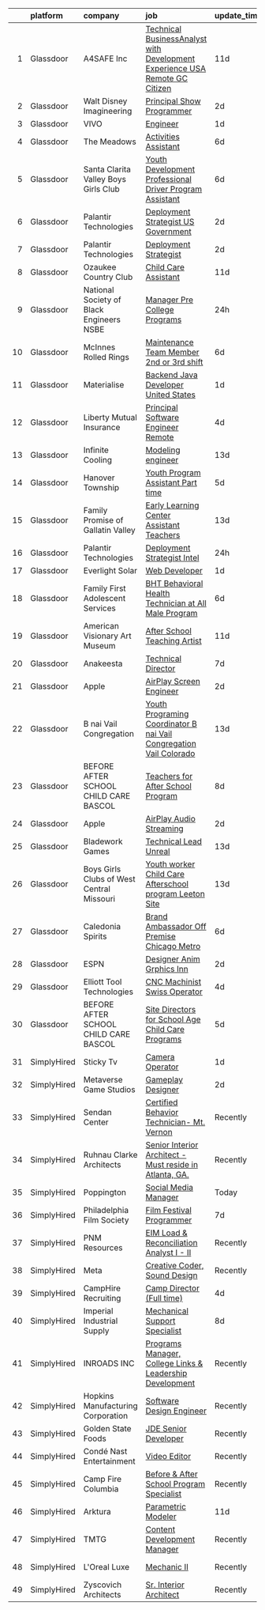 

|    | platform    | company                                     | job                                                                                                                                                                                                                                                                                                                                                                                                                                                                                                                                                                                                                                                                                                                                                                                                                                                                                                                                                                                                                                                                                                                                                                                                                                                                                                                                         | update_time   | location               |
|---:|:------------|:--------------------------------------------|:--------------------------------------------------------------------------------------------------------------------------------------------------------------------------------------------------------------------------------------------------------------------------------------------------------------------------------------------------------------------------------------------------------------------------------------------------------------------------------------------------------------------------------------------------------------------------------------------------------------------------------------------------------------------------------------------------------------------------------------------------------------------------------------------------------------------------------------------------------------------------------------------------------------------------------------------------------------------------------------------------------------------------------------------------------------------------------------------------------------------------------------------------------------------------------------------------------------------------------------------------------------------------------------------------------------------------------------------|:--------------|:-----------------------|
|  1 | Glassdoor   | A4SAFE  Inc                                 | [Technical BusinessAnalyst with Development Experience USA Remote GC Citizen](https://www.glassdoor.com/partner/jobListing.htm?pos=104&ao=1110586&s=58&guid=00000182cea86990836950e754d49d9e&src=GD_JOB_AD&t=SR&vt=w&ea=1&cs=1_6f72c96f&cb=1661324520288&jobListingId=1008068574056&cpc=3C4EEAA328E8B31B&jrtk=3-0-1gb7agqdlh7gu801-1gb7agqeagagk800-89f07b9c5615b559--6NYlbfkN0Bzkuy17zoNwKMVjyusHhR7JNYo3SmelKzW8jp1Pa4Tk4WW547EexT8KCJbSv4Mthr40tnlciIOFRj3WnCJDMelxvGVjVYfTqcUHJY3IBu00D70biicCqZ3Ktq_Bb2g1kNeta-ZNYBGh8PFlpS697iW-Al6J39GgwP82gqq2nzFogfkhtGZFhn7ys2-cp6o6GRHj3Gm_zbaPzat2wpLr2p5ySaYQyJfWQ_xisIlVofQWEk0lzO6HywszvpNGrXfgJldeHYlA8O_G1xjCmB7304Marhvq2gDj7lO82VxCZ2WeibCLXh-4ipjFWyQsxp4wy8fcy74Q49aZTgugYOurycNrlsbDXg-elQ1ymnGsS8krEGe8BJuiMjZIh_qPY7mZAVDvUP6_ZQX6ZzLzR8wWP8yzGZ_eZgkHOR8YPpqoLGSULm6h9WYgtrlFKVFRGsj4j2VjiQ44YqlDFkj5ZgO-jeDxPdr2jxv0CgzuqHMb1IMLOTWa-waldYnBsTCNhI1YSEXFe8VrtxZz4VoHvmSiDZazsTaS_qsBaKS2FkQQMa6Ic8kYmxC7wS-rWA6_cMZnQ6YypN58bn5bg%3D%3D)                                                                                                                                                                                                                                                                                                                                          | 11d           | Remote                 |
|  2 | Glassdoor   | Walt Disney Imagineering                    | [Principal Show Programmer](https://www.glassdoor.com/partner/jobListing.htm?pos=121&ao=1110586&s=58&guid=00000182cea86990836950e754d49d9e&src=GD_JOB_AD&t=SR&vt=w&cs=1_f06ea423&cb=1661324520290&jobListingId=1008084142372&cpc=AA718BBA0476CE1A&jrtk=3-0-1gb7agqdlh7gu801-1gb7agqeagagk800-52db51edfbfded02--6NYlbfkN0DAFTyt7pbDCC2JPO79CSdi1dIb81yjczP5qsKcZIxgiRd1qisRd4re16D_VG3-wzVABIXKM6IuxNpYFtdTuATy_zmTNIEf6CW9q227LSgEoJmhIkfssQB-WgPC2svrQGY6_EH6TJgzDIO1bEkVFpu48v1DRMkwV_-08G_kwd8yRyK-AUVlWyloEQAaE9TlWzyqC_9JlIWJL5GqJQrXX8CQhTjmImA8ats3M10QboiX0WZdkBI3OMuMh5ikrXgd-ERxktmyOp_9SPXIg-eUgNNxhihilIlgQMG_ddHsjuB5n6ZyR5IATVDVsp4qeU6eIRiPTGcPRhCps2DK0Vas-qQOqh5UnaXlgENFIl8WTXxRTkttp4MfipakrNcCR1HTAzDS3vecevep52WBUZKc8eRAJLVTtKkWgSC15xbk2cSkJDq-8N8W-zJB1ZM-1KrzKWg%3D)                                                                                                                                                                                                                                                                                                                                                                                                                                                                                                                                               | 2d            | Glendale, CA           |
|  3 | Glassdoor   | VIVO                                        | [Engineer](https://www.glassdoor.com/partner/jobListing.htm?pos=101&ao=1110586&s=58&guid=00000182cea86990836950e754d49d9e&src=GD_JOB_AD&t=SR&vt=w&ea=1&cs=1_c14789e5&cb=1661324520288&jobListingId=1008085911618&cpc=5AAB93DDA8EE062C&jrtk=3-0-1gb7agqdlh7gu801-1gb7agqeagagk800-c7215dc16cfc33e5--6NYlbfkN0AiZWmRzilFqfRcYw3xyS8GBX2FwNtIPeoIpj26BiedIJqXcI7CdyKFu_aW3hzxuzH8plzAzh3JSt0gIgh8zXT9ugxcx0vm90ELTspjkdJTRPJzMWlNt38iPs7M7u6RfBvK2qFSMCJ7GCHwTvKDaD4fMOcFjWN8pJYVKnGNWc3iH3rsxaJ9py6l7vwUUaqvjkh7W0SBDtzmIbGO0F63ByY55GuXs5vDYuNnBbKaK7PBWK-cIM3BJIAMNlRWCHACanpFXoriJWo-HjntyBQxKnIhgmxF1OBJo-c-e_Wrt1GWT_29kE-1B2L1VW2B_itYejf74h6enSJDkqWTnStqaQRi1ajQZoRtuXBUtbCwts_qzPWcE4HU0Eeyk4ILgt93yVDsx_tpsMWgNtZ65vVhjslGnh_etOW_Lz8DPHksyhqv9x_raEQTYTwQWAgAMABsOrhGfTyxctjJofqB8LgxpunRFxxiO4eUh9_HGXeUGJvBa1DyYXrfQ4znuBquhiru4gaIY62WuMa6Yb5d8hz0-gyO)                                                                                                                                                                                                                                                                                                                                                                                                                                                                         | 1d            | Goodfield, IL          |
|  4 | Glassdoor   | The Meadows                                 | [Activities Assistant](https://www.glassdoor.com/partner/jobListing.htm?pos=127&ao=1110586&s=58&guid=00000182cea86990836950e754d49d9e&src=GD_JOB_AD&t=SR&vt=w&ea=1&cs=1_44172158&cb=1661324520291&jobListingId=1008076541751&cpc=B27F49C9D64D6F84&jrtk=3-0-1gb7agqdlh7gu801-1gb7agqeagagk800-107159a4f0f2a178--6NYlbfkN0BZ-Ce-9hhs0nxyvUlM71s6J8Czc6iS5v44VnBlVAbB8wMd5vvLMObXX7rh3wKIniUBwGIsCS6eBtrQlUsagNhqDbGbQ_yZPCuTqOzM8HGkCueeu3qUVAUWdXyHci-bHdvToQ8M9iQe50hIh_pk6Bsvc3PDEUBzO5fcjvxTMgmwrMra93m2U4y40BQuo_uZcJQDJbANpwMBWUJVUFThWX5cqGC97_KQPMS8kADDm1vr72mo128xL-riQ2OWHuCBTfOBEqw3034oNa3-6fOxEsrUNWYMXwPJL2psv8s0zGsS5XlrJD_gXrWcHnhKTxZDZnTnzHC5EysvF486SS7t5JJQ7PS2ZoLAm4Qg5dkid2HCkSwdpfocxES3mWnUOWRIa52rEp024tV-p2bKHC40eLy0a60657WMcBDxsd-1wi_2RDnLB2D2SK4CnE8F7OMhjc0UFQWFYXgebRexjFtSsy-zPZSGPo-bX6aW8QlwF9Dn7OLI0Y-z1n3xWmPfnhS7JvlDVT1eBqtWmQ%3D%3D)                                                                                                                                                                                                                                                                                                                                                                                                                                                                 | 6d            | Nashville, TN          |
|  5 | Glassdoor   | Santa Clarita Valley Boys   Girls Club      | [Youth Development Professional  Driver Program Assistant](https://www.glassdoor.com/partner/jobListing.htm?pos=118&ao=1110586&s=58&guid=00000182cea86990836950e754d49d9e&src=GD_JOB_AD&t=SR&vt=w&ea=1&cs=1_1b6764ce&cb=1661324520290&jobListingId=1008076509375&cpc=01C0F35AFA5AA31B&jrtk=3-0-1gb7agqdlh7gu801-1gb7agqeagagk800-9a024ebbca4ed429--6NYlbfkN0DmikCTbiTut2ZCT1ad2BdULQQestQv4dIniS9NGFbnhvCJ8v0jSOENHtW7i-sECKHiFkgQLh1u5ip-5ZHzgOI-vuYlIVBFZ6PM0d3Zzg3TE6wpsEmaNZCORWVdVSxB_15dT-sPBjZzYzJh5kE4eq-HXinLMep01-SzARwr-OdXQw9JUjzrneBdCWjq_pXqJKpQy0I1-1VkqcQdc2luPc16uwNotfhKCUjbAeHHu8gwg7HeixmqAPsypWerns0Fr0lbAZpCoWUf2t0ydj0l13SlShgBpEcPkx1MYbd-64pFfM2FryXMGp7DhGOputKWtvf1zsVMt9CeKgQCHxsiIiuUVC4KaLYpOSM6vHCGh4znYxiy1COZ99Ve0hW_ioE7J-Y2RhibiA3wkQU2CmYfjjv4ONrzvKhHWDXl5F818oZpLzoTW6CXlsivyGTlyzYMgXp9NUdptG4EoNfJoVtMZ5KOtG68SqAPnkAzrdrwKiJBLKgzTZbIVVYrVUYsAPfK7f5PcZi9gzA0sOgsycMNdyQlbmPHkFR5y9SwvW-XmXS-BpnIzpt_TLhQ)                                                                                                                                                                                                                                                                                                                                                                                         | 6d            | Newhall, CA            |
|  6 | Glassdoor   | Palantir Technologies                       | [Deployment Strategist   US Government](https://www.glassdoor.com/partner/jobListing.htm?pos=129&ao=1110586&s=58&guid=00000182cea86990836950e754d49d9e&src=GD_JOB_AD&t=SR&vt=w&cs=1_503e3c12&cb=1661324520291&jobListingId=1008084071892&cpc=7095061949A44974&jrtk=3-0-1gb7agqdlh7gu801-1gb7agqeagagk800-f6eae58699915ff8--6NYlbfkN0Brd2bbJv--kwJLf5E6dthOUocw0FyT9949Kzz66cUevmgVuLUFWYj_oOBcuZnSDrO4aUWVdxQ2MN19rB0GmyO7--qNPNcU3fDbrNxeYNx7UmaCaACNp-AAWHR4EYriG7-Zr8tSSNFBGcLyR1T3ZTWuXK04XPViraJIIYOsoFI8Gn_jyUY0Z80s1p-MEesA899b1ULSM-TkHoeukxHOn_aZrvnczfGMLaogXfj5KGj2RwLYR6OiNpwSCiqYGbsL_XMon-tGTf2u0yNBJb_ogpusUkKkjd78KZavgkKObczTzonPN-gPyoK75pizaAfqi6K-oEZ2STeBUq1YtI34Aw9Pj4MmMm61C-dw1i2P3ELUsfNls1-LSLxRXkeO2pHYxJs0jNvsnOQJRUF7ZkoGgVp1t42TLZJqPhoOU-Oq8wm8CqHfOWas1I4u11V04TDvozc%3D)                                                                                                                                                                                                                                                                                                                                                                                                                                                                                                                                   | 2d            | Washington, DC         |
|  7 | Glassdoor   | Palantir Technologies                       | [Deployment Strategist](https://www.glassdoor.com/partner/jobListing.htm?pos=120&ao=1110586&s=58&guid=00000182cea86990836950e754d49d9e&src=GD_JOB_AD&t=SR&vt=w&cs=1_91049659&cb=1661324520290&jobListingId=1008084071915&cpc=F45C15D234B746DE&jrtk=3-0-1gb7agqdlh7gu801-1gb7agqeagagk800-b885b39f8fcb56d0--6NYlbfkN0Brd2bbJv--kwJLf5E6dthOUocw0FyT9949Kzz66cUevmgVuLUFWYj_oOBcuZnSDrO4aUWVdxQ2MNhy-3lQkqQum_VvlPwWf_SvL8EIQE5W8ckHdutIrHmX7WRoqDEJ-vs-lvUvcMeKYNVmJXNmUuK_ah-3lmoYFlAc0IfWWebNnKedg0iKhL8VHxmK2mDxa1vOnGINzNKU5fp24L2pH7GO48u5Tmy47PyAV1PtAAJEb3a61HT3z0wdv_S0h114V0M1xZ--e84hV7uUEbeykzsSwnSS2PM5viMBsJ0EcUTIFtpn56ixMSc8Da53e4wEfAzt7XjI42mdC59-9GjdDDFDegJun8Ip5OcWd_QlYBHiXeaasd87zPjo9hxpzyh8HSvl4imSpsXWr77pOHtpS9khOscL0g79WJl8bTSRlEED6UfcANxkRt2x)                                                                                                                                                                                                                                                                                                                                                                                                                                                                                                                                                                 | 2d            | New York, NY           |
|  8 | Glassdoor   | Ozaukee Country Club                        | [Child Care Assistant](https://www.glassdoor.com/partner/jobListing.htm?pos=110&ao=1110586&s=58&guid=00000182cea86990836950e754d49d9e&src=GD_JOB_AD&t=SR&vt=w&ea=1&cs=1_4aed6749&cb=1661324520289&jobListingId=1008068449609&cpc=8BB092BD934645DB&jrtk=3-0-1gb7agqdlh7gu801-1gb7agqeagagk800-e096a38a053df162--6NYlbfkN0CKNvdBtBh9SnuMcnkEvhJOJZTsmZHyY3ybnWicrfIHv97nR43vVhO-hbh7ZQk78NZpNTHSufDfO_T2NwYszMKf0C0MIuw8-YgzplgJXwI6_mbHID0MWENjcM8tdgmWVsjLKp8-3QjiVlu4Mvh7N_qx2JZ1_5lEyTKpVz0s3xxy0MnppHyxOWBIuMbeusCVYmq3xBOk5LmC-bP6xISCAFBfsRVT1W9gqbcUc0CWGuGw9SYnDUnUtGl8omTAnTkS9qNy4s6QIvKira6Wew_PkoKcAGo-jrj6XZ26__6_OT7V5F5hxguqdEvW9t54KjkEBFZ6KjDLQvqpQ7bkNkmqpYU6Zhh-gnDeMYrzJyV5tNFUIhIvI_4H5X4Y-SEYSAPft3mZTWXoC8KKFMSJuyf9XjQKF7rWCVQpYrq4HJkuXdKf3VOpGESA0Dsdic0aV4wxSkLGkpvdPvt0eY2sgdLnaqtZhCmx-hgUglYXaigmJH8SZqMuwv-CZ5q2QCU7Uh9GkuCnDobB_8ghkw%3D%3D)                                                                                                                                                                                                                                                                                                                                                                                                                                                                 | 11d           | Mequon, WI             |
|  9 | Glassdoor   | National Society of Black Engineers   NSBE  | [Manager  Pre College Programs](https://www.glassdoor.com/partner/jobListing.htm?pos=113&ao=1110586&s=58&guid=00000182cea86990836950e754d49d9e&src=GD_JOB_AD&t=SR&vt=w&ea=1&cs=1_d8ea3fb4&cb=1661324520289&jobListingId=1008088571725&cpc=CBEBA1A9D941894A&jrtk=3-0-1gb7agqdlh7gu801-1gb7agqeagagk800-679d52af0778b2b0--6NYlbfkN0DM5Kv1RJpKwj_-3_OgO2ZUeP0iuRoiwSyzJu5AmxLbg3-OzSorWaWvPnMz0fhXmKrMYCA1Cq-0b6EZmAeGcZtbPVYWQmmf4MPF6K0Fdzx-uAll6zskPN_hwDiezQpjhdlpffR7XrV-0UpcI0jNc79iUY_hE3Mjuw4e76LO17QnsbHfU75WpqovZDsjVc6pOWaUbi_5L8BIQRX4KEwrDXwPrbDGTRVyT-HTXO3ksoXbpk16AKUfmLzL2wYAkhIJEaK4UMmqA-mjRbn0KfIfUfxfbM3kyEVsJkUMxv4nBHgoZu8MfxNTXUKohaMB9aLEFrAGeB8baIkfht3Sc1NYXk4aOfprK6CyWquuNbo46JyzZBrUHFXVMeG1ufdyRtep7TFqhiYIqYHjxWzMhntEgkf9ugFEvsDYz-a9KsTCOXrqxyA_bL4OT4hQ4q10I9h2g6FiUdtGfpEk4ky6CKg0ky1pN0jt1F_ZFE7TOtQLgFNi0GOfYaziA9bq3svCB3431fw%3D)                                                                                                                                                                                                                                                                                                                                                                                                                                                                      | 24h           | Remote                 |
| 10 | Glassdoor   | McInnes Rolled Rings                        | [Maintenance Team Member  2nd or 3rd shift ](https://www.glassdoor.com/partner/jobListing.htm?pos=119&ao=1110586&s=58&guid=00000182cea86990836950e754d49d9e&src=GD_JOB_AD&t=SR&vt=w&ea=1&cs=1_7895bd84&cb=1661324520290&jobListingId=1008076160255&cpc=AE9F6614D4EC1B58&jrtk=3-0-1gb7agqdlh7gu801-1gb7agqeagagk800-07a0fe896a6ca4bd--6NYlbfkN0AZiaPZyccuKjlre0e0RaBFeO48J0QExrO5hcuLctOVaMCP73eJtwCGbWjM8Y7lOsCjQlse6lQglHZZo5LWXqpLtESaGBYc2a9n6fBZQGrPctfyaSTUfig-6LPRTqOi4aiHsDSkfBgs4F2dpfS0zxqxQ7SnkDVvxsnHzNgtHoSlWWsOn-ESkiONNrLXDGPXXCz0-FLFPpc0AtM4cncY5aoP7iQ_IR4cvMuKkBtvJtoyRstRmdrn6W_JwtUgLfywBts1Je-UQ_pdsztmMOGm-RjDxDC10QxAlKdAgVLWcmmz_tQRwdacQx16yVRBFViYImzbANmCn0X1farYdir7MWHeK-_XqXVAX8IFxycGHjz4UF9TJvT68-4A9R9pTwqMGMO8xrUIH8f903syKvVedNSyHJBhqyJbnFeB3Ex_Vyx07E9C2QU_y-rj_pwf18uWnWqS3E1oqJXFvHoSf97ZT19gjdOFY7ZhCDxDjKfvRH5r8Zz57eWo3voG-kinPLkK6rj8V5RNoLymLT5HzGq6PUPGT627J0O8B84%3D)                                                                                                                                                                                                                                                                                                                                                                                                                         | 6d            | Erie, PA               |
| 11 | Glassdoor   | Materialise                                 | [Backend Java Developer  United States ](https://www.glassdoor.com/partner/jobListing.htm?pos=112&ao=1110586&s=58&guid=00000182cea86990836950e754d49d9e&src=GD_JOB_AD&t=SR&vt=w&ea=1&cs=1_5dc58dc1&cb=1661324520289&jobListingId=1008086118032&cpc=036CEF58F9688075&jrtk=3-0-1gb7agqdlh7gu801-1gb7agqeagagk800-1cfe9aeae45a4d4d--6NYlbfkN0BL1DyQYBK1tHwoBciZhChALBxjrhsy8rFgUIA85pUFUff9dTtGLMaba9RGLKGRSVF3zwHlNfPf9hl-gtFA41Pu1Sv2lDihXp2RcJqQZtNGXsCTGp-MYORUxF_quAEgg92fajCELTGdgCeNG8rzKa0iERtWd7Y73luJ-Dn_txvGOpD0Oa5OLhtwZKniAjoiRtmh2gOQQmAK5DoXxKe56d-I1GIlD7X5GLD0KzMkSBWgkzWn5bAnDttXzHXBkkzHdtQx8crDpJMcGjvmjdXJ0oEADHplIWDdZtL-OAC1JhWTec8e-8DmVIdl8N1a6mk2jrSx3Ou346pQvf1F0i02GDtLJvQUuWI-AMonEx3k3JAlkRx3tnye7ZO-b9eKVOu5Ivst_EGvIOKz8lPOSafKh6NNAbl83FUmJdKOY7PtO8gu8p7mcH2DzhWODWUYe9DABjRfdyzdacl7CF9Ipift8OMgk3RfWL4n7nAeBzBmY2uIfoO0GZ-SygDHWbMWkh111RhljBnVpGX2VnF9OLYmtEae)                                                                                                                                                                                                                                                                                                                                                                                                                                           | 1d            | Remote                 |
| 12 | Glassdoor   | Liberty Mutual Insurance                    | [Principal Software Engineer   Remote](https://www.glassdoor.com/partner/jobListing.htm?pos=105&ao=1110586&s=58&guid=00000182cea86990836950e754d49d9e&src=GD_JOB_AD&t=SR&vt=w&cs=1_25d9ae39&cb=1661324520288&jobListingId=1008081773998&cpc=10BFF6CCFC5AD8C2&jrtk=3-0-1gb7agqdlh7gu801-1gb7agqeagagk800-8b280f33149c7736--6NYlbfkN0D19kSVUiNzG2UWy1lRGehFMusHrHGUl8ru40ax50wmt7DArby_x8vsKPea1Au2d2RljxqP_WvrVk0gGjWBW6i_MUbS_m1gluQgdvJptcCZL3YHAI6oBVq5yISQ43NF2ecKYJn4QfK8DSvrPT_Cpuj_35XjYQZR7vTJzE7qDXCKhPkPSgk1qXVMsj5Qbvpui0sw599MspGuH1LU7SCiPTxb0Q5DjKy-svSZb9AkNLFhP1lhRaI4HnMadb0inh7rxZIvHjLkU8-EXDIlpoKbWQOK_d5SKVtCXyIvyAALJyAH-PKE4srWxgHRDuWeAmbS3KmWCrmhjy4-iHZ54gQWKp8ewlDXcSeg052mBTbY-UJHSr3zPy-6BtDB2bBRrqIP4psae-4Ygt1OsigXwKLY9X2IoY4xmREsjwAOubxmLpPkj0bsNqWzH6niV28N_snMurQoOE431xf_ZlX1jsIHx7UTZmO0ITnJKHQsfyNJDGRIXNpTJwFodgeaUUBaNvBOGHx0Sun3uTb68kESpUPaFEbVaywNpeubvfdEKEZDEzcXqMUcGstDHiGvhDgoFnHS9XsxdQLdd6_KMM2S7C7XYvJhRuBohSyndKvKlubxz3wOdVVIv1RIJ8Xy0UbiZDsmKcRWwldh-KohFI4OGG2ZLpb0dupyY8n-9MU%3D)                                                                                                                                                                                                                                                                                                    | 4d            | Remote                 |
| 13 | Glassdoor   | Infinite Cooling                            | [Modeling engineer](https://www.glassdoor.com/partner/jobListing.htm?pos=116&ao=1110586&s=58&guid=00000182cea86990836950e754d49d9e&src=GD_JOB_AD&t=SR&vt=w&ea=1&cs=1_b7acb842&cb=1661324520289&jobListingId=1008065432995&cpc=6BBECBC74F3AC36E&jrtk=3-0-1gb7agqdlh7gu801-1gb7agqeagagk800-1883969e81145827--6NYlbfkN0B483sxo1ttHEGO3IidnSkjCno0uRTbMIK9JNlvtV1exeIVWlojN0yPAZ0NTRUQC3VPDDn_zbrPdhy86XyBy_Wjg4hQVpoeyNZUGWMczMwaLH3t-PD7fp9iHbg5c-FQnhqF1cC3G7e3qyd3luqw9WGQb2cmYO3CxpaNumLEkDWKl6taZ9Yo-oE662P1YaVHW-O7kpt5SeOQDqe9iJK_ejO4_dGBsBVcGrJ2W4HnPVJ7uD5qOVvNNtx6lEZV9ihMHZZ7z7ftbog6UcYF4UnojJ875WeHub8HTLBaCK1ModAR37Q8xh7SIkZXK0UXlFk4lXDUPOSFgTovAX4_VSg8_l7ZZcFl2U0Dg1h4iPRhDmTmUCChvjflHCoqX4KynRFBfJR_WR8EvKDm7ej4S7VF5UHyTUZIwpwd7sHfxfqkw5XREBUfiLp1JnzNyxST6puUKB0vSPi7DI7PUqCajPisfldx-e8EPjXFb3X_FmhmF17OwAFmj5spknfx)                                                                                                                                                                                                                                                                                                                                                                                                                                                                                                | 13d           | Malden, MA             |
| 14 | Glassdoor   | Hanover Township                            | [Youth Program Assistant  Part time ](https://www.glassdoor.com/partner/jobListing.htm?pos=123&ao=1110586&s=58&guid=00000182cea86990836950e754d49d9e&src=GD_JOB_AD&t=SR&vt=w&ea=1&cs=1_35b7c4c3&cb=1661324520290&jobListingId=1008079247422&cpc=5F655C736EBE388B&jrtk=3-0-1gb7agqdlh7gu801-1gb7agqeagagk800-abb341e3f5b0e5f7--6NYlbfkN0Dte7zOTx_LQIDslBbgOPF2Xf-tYHYMX4PLqxEgjtaDB4EuEObLYqHHcLA0ohlJerLf7wqBeCvsKKT_2U0NA8dr19fN7qbHsmY6MwHiZkQcOgd2eHB6Yme1_hsKLn0KUF8eHzv-zftF-jVoiMXEH22HopRC7q0s4z-4zj542qcwsWGDZX_YnSDUoTfhdY4-WKZlx2YAONi0DYhbjXxUjQ30dXpDhwg18XNcQe8_7DoeeUQzCX8HDWDuCIaVozkvRWiXdbrhS0thFQhnt9p_e7mCLpAiwfgs3hk8Rpv0TViM-8snklzctbTlPZl2AN_wLJcNwzrjPl5sHIuPGlwokt6pzCSzmfDeZYINF4S1s1_jR5aGE58ot5mvKlxASz-IiB7uicTDqHY_zJKJz1ZIjwdOncEPi-HuI5WWkXLKN8-tkfepOHTNriMAA5fw5FG6n_gk58WlzUo3u2jxDUZbaqoqn9P4FcChDyYbEnsYeZ6SVENeZqc1OwuoIqpo3WGrohCkkgJfN3AW3LJWTB9nY6_pbCwJ1XIqs83Fx1iVAqv_3UuK2NFJsMXQUrgDyqG_SOxPhM06-4jFKg%3D%3D)                                                                                                                                                                                                                                                                                                                                                                                  | 5d            | Elgin, IL              |
| 15 | Glassdoor   | Family Promise of Gallatin Valley           | [Early Learning Center Assistant Teachers](https://www.glassdoor.com/partner/jobListing.htm?pos=102&ao=1110586&s=58&guid=00000182cea86990836950e754d49d9e&src=GD_JOB_AD&t=SR&vt=w&ea=1&cs=1_6a69e550&cb=1661324520288&jobListingId=1008065061661&cpc=B36DCB80D2A155BC&jrtk=3-0-1gb7agqdlh7gu801-1gb7agqeagagk800-590a020c856e445a--6NYlbfkN0Af7IH--f52cTUDwFMUanxXcd3NiV5wYJyzlyk1G5yREShl-658hPz7_MDbFsYuIgmpju7uCuKmm23weQXTla2Hcx2echDJ2AqmYYHez7YtKkynmZSZ3aU1cU07P2UlS1zNeX5o3_brTkHYAPPsbhXk0KoHfHHVhxDr-EWdS14_CiXiOTJRcYs8YafCpEHXglNefxwnWJSgrmKJGdoAu6d8UuKnTY3l1YMR5FYQ53XQOkPb6moMN7s4U7XYqqg6ro0_QnFp5WVCZd4OEWbGSauWI4syFswzjJ7lpdJ_Mu_0FR4CcqSW8cER-kPt42obRdv5FFVZGoky5aHOBawIVrHJ8tjCIhKIh91l3_Z9gKPzKGPoD0wPCwWZ4h32eHG6Wai-fX4v5GoyYYqcyfwEycaSrLq_K2qEBXAIj2Tt91SetKX_Wvfh4iJNYoz1Lz-pGIupoidDsEVq14iP36jVKKuE1xqWnosTAPG8iYbVQ-uo981-ILcdNN753O19oBZciQWROZ6Lf_iqJ86xPrQZfcdMLHW0iAhxEHt86_wZbJB-jg%3D%3D)                                                                                                                                                                                                                                                                                                                                                                                                             | 13d           | Bozeman, MT            |
| 16 | Glassdoor   | Palantir Technologies                       | [Deployment Strategist   Intel](https://www.glassdoor.com/partner/jobListing.htm?pos=109&ao=1110586&s=58&guid=00000182cea86990836950e754d49d9e&src=GD_JOB_AD&t=SR&vt=w&cs=1_41479343&cb=1661324520288&jobListingId=1008089873148&cpc=61B26E8FEFFA679F&jrtk=3-0-1gb7agqdlh7gu801-1gb7agqeagagk800-4bee97739bddc940--6NYlbfkN0Brd2bbJv--kwJLf5E6dthOUocw0FyT9949Kzz66cUevmgVuLUFWYj_oOBcuZnSDrP0TU4p4Efls2HTPsxBy3pkReeeVM0x3bh6Piu8BjF-9OyiDIT5wYFRqzVaqWFLnSPv6kauAcs87AhOc5WFmPmtW2l3X6RhEd5MVTtjOlNeIDYIEsJbxOCQGgITGCZnA0I6upc8pMi6Ap2OOt88yio446W3nBkkCwdn3rQT1kA-8aMhTEyrGGojBnoQO4Z0I3NvTEZiRAzzzxxGmVfpaOUBUGZRRe8Qha4-D4gT7LFv4ugsNqZbtYHD3u_btNEC7a1Tse3d5NcqUWNHrypBY5G8ZvYJSOM9B7Fs3OYMKY_AL4mImoCOYmsJf9qrZYhZegWhEKwg4D4g_lYWUWQlDP7-fEQkOWe4to0HbcZ6HH72gfA-H3jL0rgAfirC5WqtNqs%3D)                                                                                                                                                                                                                                                                                                                                                                                                                                                                                                                                           | 24h           | Washington, DC         |
| 17 | Glassdoor   | Everlight Solar                             | [Web Developer](https://www.glassdoor.com/partner/jobListing.htm?pos=128&ao=1110586&s=58&guid=00000182cea86990836950e754d49d9e&src=GD_JOB_AD&t=SR&vt=w&ea=1&cs=1_db638b5c&cb=1661324520291&jobListingId=1008086537613&cpc=D2F1DE17EE1F43B9&jrtk=3-0-1gb7agqdlh7gu801-1gb7agqeagagk800-a09837a8fe7ba90e--6NYlbfkN0DiMy2NhEaKbhSnbKA9vEPP_1TIGIXCWIIWgbDV5JSnsNBdeJWTUXXazGRewVjXn6d0oMjgNBnZybo6A3sflprYUen09M8Vvni0KDIQbhiaMXl41XhRrkXO8w0OO8foLB8eGsgA_thWKg-ouIqv4L5ZiOThi8X-dAoJYKleAN6FJDPKGO_So1WoYPVL51ZXAM9a8a0q0FKVLJ8Ko7r_CdNnp64t61eV2lOFiccF1RReoBdvU5ZLyX-kzR5xTm3gnRtrJUSRJjpW6R2_YrFNxkPzUVqdFLkt0wWy_SXRUmu7k07JG3ookZKVp14A19EoIc6_y89HsK0gxtXQ4LZ26wSdiP32x_F-Slaa-hXOvDbGRNbO6K49vIbL5giffwDrQP8sEG9GwiakNXgK7984i9sE59a95Sw8xoSIuVnucFcpDAIhQPt8BLwrFvIsGIGNy-T2Y2-qVvoa0eqR-ilGUvFjviQ1u0T_XM36Dh_jicCg1zxbrTMCTqjgeHpz4u_k5DDsBlQiilngadgllUdtf9dg)                                                                                                                                                                                                                                                                                                                                                                                                                                                                    | 1d            | Remote                 |
| 18 | Glassdoor   | Family First Adolescent Services            | [BHT   Behavioral Health Technician at All Male Program](https://www.glassdoor.com/partner/jobListing.htm?pos=130&ao=1110586&s=58&guid=00000182cea86990836950e754d49d9e&src=GD_JOB_AD&t=SR&vt=w&ea=1&cs=1_c0b732d2&cb=1661324520291&jobListingId=1008076524847&cpc=6193B0C32834B022&jrtk=3-0-1gb7agqdlh7gu801-1gb7agqeagagk800-c5eb9d8751e85ae1--6NYlbfkN0BuodNwpR1qHWrJlAc4jPAuy0B9DMmvN003VKs_LgdReGTwDCeeBV_2X-FCTnI0093h-PU5NBPoMq37eyDKUwrn5HLfN_JA_zvtiPjZ2gcPnth6Yv96p0YcwbEaF_j3oZVssSkNPOCKMxM2QAe_Vpu34y0xgbFBB2MIuIKWk3DRRMVwlQtIZkv0zgMqyBKswTvUJE2fzrR9ZSt5SLvDNaNyg4vIwIcSFcd_b-MC5ENEW8x2kOEigxq7yc_t51dFAtcBia6b4nP7u14_NtGyPLL_oOyQKyADzjfaMVQwUmtLHa3DJm1SoW2zkvghPdNl-fKJWEBRzik0THmjZpLLO_XrhIyoEwwXHEZVkHF-9n1MVhRModBsq9mvg-l2vqLxuHKIbO9ZfitOjAhsza-Pkbv_zljH70zJAIx5i37lIW2AC7yOTiAiD7ek4DmQ9yDg9vVPpMjOs2UqxPDDIWeIc9IGy0PTNM6IF6jn-bz8BeHfYpm66P1wzMcNVTPTIeuOqPU%3D)                                                                                                                                                                                                                                                                                                                                                                                                                                             | 6d            | Palm Beach Gardens, FL |
| 19 | Glassdoor   | American Visionary Art Museum               | [After School Teaching Artist](https://www.glassdoor.com/partner/jobListing.htm?pos=122&ao=1110586&s=58&guid=00000182cea86990836950e754d49d9e&src=GD_JOB_AD&t=SR&vt=w&ea=1&cs=1_cb613195&cb=1661324520290&jobListingId=1008068943294&cpc=D2A6DBF304636DC4&jrtk=3-0-1gb7agqdlh7gu801-1gb7agqeagagk800-9cad4b2da102ec47--6NYlbfkN0DELU6TnUIgmuuZYzxW_9Qd_u8n6qL5t0eM6Qo7SkuLAXDjX5diSCpTIZXo9_qZOYvQguHH_yakYtnZ7GoN9ErUVIQy7lbxYFjA5PkpsJ-pmO4y5EJQilM1QPpj7jPF2T1_1oMhrqAggXlhEl_YjIzGA-Wpv7nenIxZYdViBj2NSQhQljJ4tiKbmds79Gk92a73fi8lACkq4ilUWUH6kc7H28lGqkBlDeCen4i3-6HAMveWhvlqjlKYRmMcfXTdvFo7nDZeMS4pALxFNWS-tkz3Ta0mSTEJNx-8r-W1ZksHRSBd7goA-6wlDOvKF-HPL69RVdQkVYvIdM5Hiu5FkKwJldxpM7AbuoDqabsUCSBEdnWN-5vHnR_3auAUybUn_iV3bptfObBrePwynlXDggJ8N1NentuvDELRFjb8vIsSGa_WsFr2LPGcjDFvlZGbuJsUkYosvSOcA-m9Iu811fdYNj7rWgI1xUT2k9Pz1AhN5TlMTWOXZlMX79ZvqLlLuixxJ4k59SVPNA%3D%3D)                                                                                                                                                                                                                                                                                                                                                                                                                                                         | 11d           | Baltimore, MD          |
| 20 | Glassdoor   | Anakeesta                                   | [Technical Director](https://www.glassdoor.com/partner/jobListing.htm?pos=124&ao=1110586&s=58&guid=00000182cea86990836950e754d49d9e&src=GD_JOB_AD&t=SR&vt=w&ea=1&cs=1_1fe1d6f7&cb=1661324520290&jobListingId=1008073601068&cpc=3028881457C6165E&jrtk=3-0-1gb7agqdlh7gu801-1gb7agqeagagk800-999a0ddf6fff910a--6NYlbfkN0DiPhzbBHMRUY-lLY5CifexNy4evsD4twsViTmAAyWXKeM-sUdtVFp9p3KYRPn19loGiHoOYJzs5zrVNFAjq8jiGmlJsxOD08_JITmlRRpwr1Q9XBkZCplkB1Bb2-xO8TZS01-9u2BdFjB05okVsgZDnGSzQgdj-8q4ypdSwant5t0at9o99EsnohcAnMAlrIGq2L01PhZ38p6zk-3vfhuAReogPERMscXBLVvtUEYKXPryi_GuBdGqaZdNG8EVWnZ5OKU9Ob6chZxhzA4Ez88ohTYV0vqd0MBZoFbq0QwAgFjhw-EN5vqe0XiQwpJnJFWK-MemqCo7hYOvLMFn0Wctz12eGxVF1UKOBDis-nU8Ggw2bRpXO8EDvNlujOSjlUvQZ6RCGwgsY_kmYgK7-PVDgtJrzwZDEgF9hsG_gq9ghK0cIY1ESayh6OzKMnRcTtuGyzlI3ewZAnW-C535lShBkBU7fRA3PDayFdILZhCqL__C_EgGOvCUhaOC-8KfMEg_ZNgUYISXOw%3D%3D)                                                                                                                                                                                                                                                                                                                                                                                                                                                                   | 7d            | Gatlinburg, TN         |
| 21 | Glassdoor   | Apple                                       | [AirPlay Screen Engineer](https://www.glassdoor.com/partner/jobListing.htm?pos=126&ao=1110586&s=58&guid=00000182cea86990836950e754d49d9e&src=GD_JOB_AD&t=SR&vt=w&cs=1_8da7415c&cb=1661324520290&jobListingId=1008084351844&cpc=6FC5BA77C9A4CD78&jrtk=3-0-1gb7agqdlh7gu801-1gb7agqeagagk800-a97041d592be48b9--6NYlbfkN0BvKrLyj5gPmtZO9T8euul8TCxuuKNOtzRJOomxnwSEodTz2Bc-sPZlC5mDe-NOaJh-Z9z4RG32EgqLI9yFVa-ug6tlaOt_lOtO2PZoJDFrLUto5ee1cNVg8pNKntxyrp57O9_G_7-jhHgd-H5b6w15d9Ml9W27aQw0yx1PWr5J5iFOEjS5tCx2F3bcHI4YlNqI_D2VCCObG9VPRXFBDoE-myku9XOGYBSpnVT18XnBFa2LmJv7142EXGAW56wW9aZk-7NG8rNLB857TyR07pBbSzcohDTe9nB-hdQSROVya9XSOJ3JrVAXpBzhUlJT2WNnBBtXyY9NIiSS52mZeVMWGpEQ7QCYd3d6LFl6OBe04xlgfOj3R0L5g7sJV55dJyFDW4dviaDtFaeY5p5UFei_jpsRqvPJFH76rGNWmrDQW2jaeGl4_Le3TogN7TACnWlS05KUGjrMaDKTqKVVxCaKYclcRoWaiQcOr4E-BEbJzinNBFUgg-_2TVglyACPcDxTZd-kt762mWTsTA6Wv49n8JxmPuf14O3lRE-PvmkcgZcyDhrYRsVg9dRCk100G799Slpt8l6Memo6RyGDu8pf8ESB9035OK1BdEPVH3dE8y0Tiv_Pu_pJPZBbN5xv5_x5fya0Sf2EQ7T5Uy38exl9y3x8AHG-c4uqbynD0w1QJpuLu0U2aR_RM_nGhnPFI8au4h0Qx_WVegZyXlKZuCno1sKZgL0G0aJJgenzxNzPqfnUTIlzSkCJK4TFZbwA7lGSAc1dbGsfeTwh94wJq-2SQS-ow6k6C7jar8Mu_XKIgLAxHnY5HX_wlDchjAgpLuFFzmIQ99CrK8wl2-fykFlgDyEb8b3GM-QOz0TmE-08_9NEqVcbTf1-yZZPcCVOf6LUp0SGKh9do8xjb_3P91pU8HveUHfsePgPBzZotwocUVdXiUFUtd-GRwgzG-kyeHIjqLASrL7n6w%3D%3D)   | 2d            | San Diego, CA          |
| 22 | Glassdoor   | B nai Vail Congregation                     | [Youth Programing Coordinator B nai Vail Congregation  Vail Colorado](https://www.glassdoor.com/partner/jobListing.htm?pos=103&ao=1110586&s=58&guid=00000182cea86990836950e754d49d9e&src=GD_JOB_AD&t=SR&vt=w&ea=1&cs=1_41c2fee0&cb=1661324520288&jobListingId=1008065395192&cpc=66A26A930279DA2B&jrtk=3-0-1gb7agqdlh7gu801-1gb7agqeagagk800-f44815665c6d4726--6NYlbfkN0Bo_CM2a8GgFIiw_-9fb5ug3xmG_MFCzpxBl7ntROtVZY8vaamdbhFsUQ1jKuRWe1MC0Pi1QqIp7W-Ei8edtFW1SNw6FNP06o_qqIvd8x28NOv9ScPfjtyH3fRbdJE3BEEHWyuWU-I7_tl1jrwgSCSoOvGKDZxgccqe9_6re05jNMU2Eno3z5jErNpORnDBxQy3McMXIU25cR5Jzg55duMJQsEO0HPKbB7LIhUvhXb3i5IG6GG0mt4UzRMuNfzNIoe4K3ec-WFytfg6JtFT4R-rfxXtr_Ur4g7_zTEP9EOBvPZpXMZk0nVApdZyLNuCzyii94DpZniUU9OQOjtgYdCMexpTd-fHHakY-8Tg1Nx27kc1JunXv-YHnZk5OvqXLfqctkBzo-_8hsBf5Ib71ZLfTA30yN3j31OVsyV5sDPG7jbkWmGbRSGtdYpq1zBj-vUFA-lsir_D1GdMEE1DZwihgWwBlC_eneCuGMpO1tsScWcz7eNG0OJCtS_diV-XyIAy4tv1PSlgrVdsBHb7qnL7tzF9qbfdkh1DeQxnnjRaAA0b6rWGd8IqY-Q6JWDhvpainL7Js7qv8g%3D%3D)                                                                                                                                                                                                                                                                                                                                                  | 13d           | Vail, CO               |
| 23 | Glassdoor   | BEFORE   AFTER SCHOOL CHILD CARE  BASCOL    | [Teachers for After School Program](https://www.glassdoor.com/partner/jobListing.htm?pos=108&ao=1110586&s=58&guid=00000182cea86990836950e754d49d9e&src=GD_JOB_AD&t=SR&vt=w&ea=1&cs=1_1820cfea&cb=1661324520289&jobListingId=1008071680238&cpc=E12678FCBA555788&jrtk=3-0-1gb7agqdlh7gu801-1gb7agqeagagk800-2860337bb9ed05b2--6NYlbfkN0C84Ymp0Wn0uKnyv6z-rw8SJIm9gl-7_zES5nVH_jxSfCB-tGJqcLd_7FWumdcDPvSTDFAoSgUP_kQ-yAmxJjGfrRZLb1MPJQBoeTiNU4oHn7FIgiFKFK8q1eu8MvL8rFRy9EbJmMCOBYP2dmcmoMQiUlUBJi75gyEsJtGmJ_96_jposlE5HSCqY1I4DNAtgg8myWVuxWziQ--onuCBhRfcdwhtnFJmb8_o3J_5CBZKyB0paMcnu2oiXriUPacC8xXkXjEAdZN2BPOOH5ddWArrW7CrCUJwDQE8QLi27ECYh3U2KCUiT_MfA9sRb6brVJfR33cQel0D6283N7wKdTQH_tRDnYJjIdf4vBnBleh4tMGNW90dES_nDigoObEiLe7CgXKQ1Q1pCP9eRXW8tZdpALVKxLzkhhV52lmNzk1Q_1wvLRzRWl_RLzxjeyZM_QhR1fdVRhN_rjOvivI6iogWi0AoQ8Cv7On2EWHBinow7fmH6DSyj0ZObtA-nd78NCynzN-Pz0_vIEW-m5irJJvU)                                                                                                                                                                                                                                                                                                                                                                                                                                                | 8d            | Central Square, NY     |
| 24 | Glassdoor   | Apple                                       | [AirPlay Audio   Streaming](https://www.glassdoor.com/partner/jobListing.htm?pos=125&ao=1110586&s=58&guid=00000182cea86990836950e754d49d9e&src=GD_JOB_AD&t=SR&vt=w&cs=1_e5117234&cb=1661324520290&jobListingId=1008083046472&cpc=451933188B21919D&jrtk=3-0-1gb7agqdlh7gu801-1gb7agqeagagk800-f790125a67839ebb--6NYlbfkN0BvKrLyj5gPmtZO9T8euul8TCxuuKNOtzRJOomxnwSEodTz2Bc-sPZlC5mDe-NOaJjoqzZaoAcYBfejS1_Sstow5WMWFihkfHbKE2mfz4aYUPxoViYokMPz50RmLOU6WbCfC_tTqHuFQQEwqQoexL2phy-LY12cwTMRNZTUTjAvfnSGnfbZBLnPgIhToASv1w78yhwDkz1i1NNI7iBc6WXrEoESdcOOiOywPzzR3Ah7WZNfUtnuyvCpEzqtkMA8TaRLywbcEVbck44P7-lLcMryKx-P3cfYJmE1cnB0Ge5XoLO1IlCGH1o5vlmjUo4hKtM8FPP4XFSWSAL0IIQVV0186rAX4TckZBv5EoopEHQySZTaIFMMzxRKqjBdnFgRgtIX4-xnRJOJO5NXvJJyr5v456Z-HL5ZCZM4dW6W93lf-22LglV_dPqib9b1AaS51ehQyRN0KLr5nZeu1Dn2R-e6bLJzvv8qO0xLqJHS4RkWooBDjAebc-jC5g-QzbZYTuqKI1V7mMxWhlcLoff-596t-WKO9YdyIEBUC_EiIoHlwjk2bTB5Z3bpMVTVkHP6T74ga7yyICdLknaxLLlEKGytXQNjE7yCjdT7JKpHRYmj9eE3Pl83thxeKKgiUu8MMVi-pz5E6h_viWEWwOnr7IRMems-vb_5g5HkI33iFewiZgTMp09sugbdfErOPZ5bHTQBwevly_bWsBkjv5CFeeWOw9TBsYE10TcuKnOdI9tCm5YJmzP1RIGmHYJRj9_TCOJxxYTFESe70N6kjLXRGkh63q_7fvMS2i5wvgviexvS_23JRmgz5baSOHDBSdnmaqbNpHoKm4tOhrv8ZeIqzEMM4ZRm9-LYJWjitV9udMSlddmMcLGvrTnR_mGuLy5eTDd-QBK55mz5H8KrywaDXgpkc9BiHfqAKOAJS0utyn0kTXNmIzznZ6NmuWb9YRYmyv2GTD2ouC5HRg%3D%3D) | 2d            | San Diego, CA          |
| 25 | Glassdoor   | Bladework Games                             | [Technical Lead  Unreal ](https://www.glassdoor.com/partner/jobListing.htm?pos=106&ao=1110586&s=58&guid=00000182cea86990836950e754d49d9e&src=GD_JOB_AD&t=SR&vt=w&ea=1&cs=1_69c796c2&cb=1661324520288&jobListingId=1008065903585&cpc=CA43532650C61C38&jrtk=3-0-1gb7agqdlh7gu801-1gb7agqeagagk800-c68bd84e7e6427ab--6NYlbfkN0DzaDHVbxJ-LJZej0v9fk4K-FwNocoxjQ_zxp68kPBvcjL-avehQOkeaN1pyZ1YDNhyGqfgqqiKQ0NFfPoCeu4LnX69GW7fLdB0xFWeMtsalRuvHIqIzk2Cul_QPRSEZ3OZcvlpRqZZsiYzFl8xADHM2p8cr7GO7sfk5hvNJiYQ3uxYJ2l57dEfV-EHyJaSo5GaLqbt4VGoVGlLPO4yec9xNJkyUxBQ85Tpi31wydwvm9uYmIN2gw4T_g7wasqVCYA_34S5WQuVSWwHLKMY4Mud7HOWZXpqzgvdChmntiXCAgGSJV-v3ov44o2CbRE_MF3zWXfomOE5NnUMQ5lZVOg5_SNfHiO4tfy0rasPf13ajv7k-W1Pna_-eMM5x7js4duq4X6OWkYEjhCK8eLjXfjIjiaWhgGtEmRA0eiOf8JdPWDBKXUc8aqKi_5-o_PuQCv08nvVi2w2cDWD-1_YaWcb5k_tpqiWPvFK_TC8tyNt1q8Muvh8nPbBuLT64YOlfUYqivirN880Pg%3D%3D)                                                                                                                                                                                                                                                                                                                                                                                                                                                              | 13d           | Remote                 |
| 26 | Glassdoor   | Boys   Girls Clubs of West Central Missouri | [Youth worker   Child Care   Afterschool program   Leeton Site](https://www.glassdoor.com/partner/jobListing.htm?pos=107&ao=1110586&s=58&guid=00000182cea86990836950e754d49d9e&src=GD_JOB_AD&t=SR&vt=w&ea=1&cs=1_3bfafc56&cb=1661324520289&jobListingId=1008065080423&cpc=C323FFEC8BC2DC74&jrtk=3-0-1gb7agqdlh7gu801-1gb7agqeagagk800-fcba0226a857cfc7--6NYlbfkN0AkPtagepQj7zdax_-ypYE2-WlPtkR9jBpUZ-PBm_b5l8Y0w9ZekKbXrDR2I6sVejX5iGyZ_kuZyL4YMkLCnB5ZR-Pay53OZD2IJrswUZxXTuGeOjZyfokCmaExRIVQ0_V4-w7dcVfWYAsZvuQqW2T1Ga9qlfhCt5JKPYbHroDLg90wFs0WQ5fKbHEId1xFWwiMl6dyFpEE2P8EiIu0ZKecGE1zDaIvHehT3i7Np7hLNkHBkfWfELmSs-CksYNfUZ1BlLpo0bH3HBxvUMAJ02m-LcgXA-AXjZZHXKk65iU3MNRmr9xU429xuEIB5hee7mEJMRHx5U7OwmCdQrg52p0QAdg-BrWSpBnXloWnFAV3cmGtsSfSrhhLS3w6hepGNv2VEiYcQ2gVCDNN0S4mJEis5UKLjVd1x5yW9IG38lo524_cxx25d1hojG5ZVmg1lqfGfoJey_RE4TwUz_Jxa_Zx_qcUBSvAQa8pHJw5BTP8ydM2O-T3Af1yhotxDZYDbPIRkpuG6Vy99cRYoTZFpjQ3f3nLxxmIou3dUqQDV9YqEA%3D%3D)                                                                                                                                                                                                                                                                                                                                                                                        | 13d           | Leeton, MO             |
| 27 | Glassdoor   | Caledonia Spirits                           | [Brand Ambassador   Off Premise Chicago Metro](https://www.glassdoor.com/partner/jobListing.htm?pos=111&ao=1110586&s=58&guid=00000182cea86990836950e754d49d9e&src=GD_JOB_AD&t=SR&vt=w&ea=1&cs=1_38868976&cb=1661324520289&jobListingId=1008076440277&cpc=6FC5BA77C9A4CD78&jrtk=3-0-1gb7agqdlh7gu801-1gb7agqeagagk800-5b764dd208d1adab--6NYlbfkN0Dx3r3E47sSe5bB3PIy1uzBZvlB7xy2NhfhZMlxQTsxrB8uLyVvmRNw4_fmPBQbYD14uXhYrVT_96jz41UV0AfeBhO2JZdbSZJ8YDw6XhNrizhZwiLtt4Xw3jj7DvAQdSPhgHc2zCJKn8BWasbhB1b4qoPJ7g9FgxmDK0pB3tPRfTGF3WbGKTFAWIBHRp7CKbo5_jpsISieM-nFgT5H82h_-FHUo2ciq_IG5bwxs6x_novl8XHwOQ5DdZ9pYEoluQd8giEcGNmOEaG3SbnHV4btrXLc8AB8rBG0AFyqPZ8daRIrUOGKm9dt0lOYFD3QigMGQjMtqzglEDGYFizPASS5vDCXji-_dSo1ut8dPBD0NAuIlE40gCgDf2Q6QVFbQb3hbjBfWkmXSzTUkKX9YSFD_Z5SXrbGqfzW3Mmx3kZ6wg1SOyBk3uMm9eBpOJFA8fvLa0Uicwdw-NrELrSBxAlQsbr2UWsVD8JmRHtPFNZkdPpfLawTocOisY_4tr52Y47YmdB9XIS3NmspGtPzKoVn)                                                                                                                                                                                                                                                                                                                                                                                                                                     | 6d            | Chicago, IL            |
| 28 | Glassdoor   | ESPN                                        | [Designer Anim Grphics Inn](https://www.glassdoor.com/partner/jobListing.htm?pos=115&ao=1110586&s=58&guid=00000182cea86990836950e754d49d9e&src=GD_JOB_AD&t=SR&vt=w&cs=1_893063f4&cb=1661324520289&jobListingId=1008083924546&cpc=1CBFC3E34E2A31FF&jrtk=3-0-1gb7agqdlh7gu801-1gb7agqeagagk800-ee05b185fc21f5c7--6NYlbfkN0DAFTyt7pbDCC2JPO79CSdi1dIb81yjczP5qsKcZIxgiYm3-7g-689Ur9xqU8QiYHUS8egt5HEXbHvU8gg5TsXEwut59yxpZQAawAol1dU3nwa0f-Kj5G0u_prU43B11xv4ZW-IdSmRY5BLkeku5gAZU3K9DQl9dZUNAHwGWbnHbMv_zkw-KUfBlB0z1NMoUI7HMi4iISb_tz7dVTUt5bC4bPrUJXoRPIagO580VTtkyoGmCvFpiXj6xrxt7CP8ZhJmAc13dtKDAqO5NJkAIIXPuvzudk2t7OsB4ICo7p_5tMxD2mcXkAAMKJfkOqL471uUX9LSy2ZHVYuBVPv_ReB6wcTSV-_xin4R0MxJJ8J2BXoljhWlpyisQNwkOTRwyXgvA3pUvvcnkZugvJ0lwzmrJjkVKtTQZn49vShx9QGqGoQMeQmzUYuZKCQnWXumbsI%3D)                                                                                                                                                                                                                                                                                                                                                                                                                                                                                                                                               | 2d            | Charlotte, NC          |
| 29 | Glassdoor   | Elliott Tool Technologies                   | [CNC Machinist Swiss Operator](https://www.glassdoor.com/partner/jobListing.htm?pos=114&ao=1110586&s=58&guid=00000182cea86990836950e754d49d9e&src=GD_JOB_AD&t=SR&vt=w&ea=1&cs=1_64785906&cb=1661324520289&jobListingId=1008081305726&cpc=CE657CCF62A0031E&jrtk=3-0-1gb7agqdlh7gu801-1gb7agqeagagk800-16b1eab30a5bfb2a--6NYlbfkN0D_KRozbKJx95I3LRYgbj09bqBDFeyQG4s8tCOB31p2DMKUdpqmEGirY0EUanWy9msOos00G2snDa4dXkj8cLWNWrkmBx_jZB1cqzGeVtqP5Ddc_YCENs2hSEZ5GZs-dU2EtbPiPyxD6llqFFZpkZY1uc2F_SwIxhhOMOh5EeIOGFISagK5cC0TNCBKYiP2DXuQocHJ5s8AHa8Vud1ndfalFcM7G4Fh6aBeU0a35v5CsSMhGiejG3Vwpg7n5HjcHXPCpmfFoOHU86JNIWKTapjglqgr4yIdVYFmMq-0ora2nLyELfdfCYOzgOGZmDJxGb9f8_MIvPeWFLGLxDmOGbEDp7jlTH4ES0YaYDio_mt5RvVKOSqUGfMJ8Navr57mZ118pe50RkmgyxxBXlzu6CnW-a2L2D-4ktAY-UGywLH243qG7OuV3YP1JPP3GSTuXPd25fYsc0UAF0pvvgSbtB2feCFSEIR3A6Jo3nTcFwsZDy28nS8teVNGZwO_HmBx7rn2GkE0WfgNiw%3D%3D)                                                                                                                                                                                                                                                                                                                                                                                                                                                         | 4d            | Dayton, OH             |
| 30 | Glassdoor   | BEFORE   AFTER SCHOOL CHILD CARE  BASCOL    | [Site Directors for School Age Child Care Programs](https://www.glassdoor.com/partner/jobListing.htm?pos=117&ao=1110586&s=58&guid=00000182cea86990836950e754d49d9e&src=GD_JOB_AD&t=SR&vt=w&ea=1&cs=1_7978b408&cb=1661324520290&jobListingId=1008078775557&cpc=5F8B9684766EE3AF&jrtk=3-0-1gb7agqdlh7gu801-1gb7agqeagagk800-cc49d0c75e96fbd7--6NYlbfkN0C84Ymp0Wn0uKnyv6z-rw8SJIm9gl-7_zES5nVH_jxSfO6x_gqYJnbicAOHBAfhtzRBqj_wMzO1j5TaFU6exJUmHomXZBlCrO6fAWGAfuRDUqCe3kJUUtvBRFTt2q2ClG_sTN8Gd2S7gCVwnaeycTSbeUmN6_bYv0rDxFI_iAeQFvGrpp3keNTrNzE2HjeUiT2E2Fch1tH7iCiuQCPo9QDoLkKjKlkdZAmRJdGIbwFvpFJDlLAZjbVErVMHKt-8g1IuHagqU2A9yI6dAJKCiLbkColouc6l3OldZfM-Chg9_nLH_CRznlHn1xx7WwQtJaWhg3vfXfg0GP_vSj_PwNb21HFh6UxZNqo96KF9jlfAbHeo0VVGiBnj1zIf7msQL8gusyC7-z93MDaTxsxO9OjJmYK5kdhYi7hkSfLxkaJWIruyRKtDUmjsEjKl3H7eVnVghcP5IVv15ieGvp1D8Yg8vo2AWn0uvMV6I1y0moPiYWu2iVzDS8mAPtvL3nlRF_l9cIDxZirMRuMCzxJU8LbuNCC9pIFL_BPbY65tZOTlPw%3D%3D)                                                                                                                                                                                                                                                                                                                                                                                                    | 5d            | Liverpool, NY          |
| 31 | SimplyHired | Sticky Tv                                   | [Camera Operator](https://www.simplyhired.com/job/bs02p0t1NfJrxq_90KAh1M2KNNZlbICcpSNkSpUBFyt1s2rB8dsFnw?q=creative+programming)                                                                                                                                                                                                                                                                                                                                                                                                                                                                                                                                                                                                                                                                                                                                                                                                                                                                                                                                                                                                                                                                                                                                                                                                            | 1d            | Remote +1 location     |
| 32 | SimplyHired | Metaverse Game Studios                      | [Gameplay Designer](https://www.simplyhired.com/job/iXC-R2AxfrMIuHxV70vn-lVnetm6HDO7g07BcHG32xYcYhrczL0DpA?q=creative+programming)                                                                                                                                                                                                                                                                                                                                                                                                                                                                                                                                                                                                                                                                                                                                                                                                                                                                                                                                                                                                                                                                                                                                                                                                          | 2d            | Remote                 |
| 33 | SimplyHired | Sendan Center                               | [Certified Behavior Technician- Mt. Vernon](https://www.simplyhired.com/job/SCQGxsD-0mRqz6ItPxsEOg5n-GhDn4rUU64b9q2s7-J7N_lgnoppIQ?q=creative+programming)                                                                                                                                                                                                                                                                                                                                                                                                                                                                                                                                                                                                                                                                                                                                                                                                                                                                                                                                                                                                                                                                                                                                                                                  | Recently      | Mount Vernon, WA       |
| 34 | SimplyHired | Ruhnau Clarke Architects                    | [Senior Interior Architect - Must reside in Atlanta, GA.](https://www.simplyhired.com/job/xwDXtTWrFE92J_6982c25CzPKJIM_4CPbnbisyXExqc7QVs0nE5PFA?q=creative+programming)                                                                                                                                                                                                                                                                                                                                                                                                                                                                                                                                                                                                                                                                                                                                                                                                                                                                                                                                                                                                                                                                                                                                                                    | Recently      | Remote                 |
| 35 | SimplyHired | Poppington                                  | [Social Media Manager](https://www.simplyhired.com/job/bxV7d1E0A6oebU3pddE70VkopWnG9Wvp-j6gl-6QBcAX6074qmc2Mw?q=creative+programming)                                                                                                                                                                                                                                                                                                                                                                                                                                                                                                                                                                                                                                                                                                                                                                                                                                                                                                                                                                                                                                                                                                                                                                                                       | Today         | Remote                 |
| 36 | SimplyHired | Philadelphia Film Society                   | [Film Festival Programmer](https://www.simplyhired.com/job/YvC-hSnttqslcu_5RH2BOeaGXVMQj1hh1omPlpXsmF8iDpjZfLXu-A?q=creative+programming)                                                                                                                                                                                                                                                                                                                                                                                                                                                                                                                                                                                                                                                                                                                                                                                                                                                                                                                                                                                                                                                                                                                                                                                                   | 7d            | Remote                 |
| 37 | SimplyHired | PNM Resources                               | [EIM Load & Reconciliation Analyst I - II](https://www.simplyhired.com/job/FfXmjsrYQ6i7Di1kjSS4b5odxRPd_1mY8PvnC3nYA5vqrv42tUyhqg?q=creative+programming)                                                                                                                                                                                                                                                                                                                                                                                                                                                                                                                                                                                                                                                                                                                                                                                                                                                                                                                                                                                                                                                                                                                                                                                   | Recently      | Albuquerque, NM        |
| 38 | SimplyHired | Meta                                        | [Creative Coder, Sound Design](https://www.simplyhired.com/job/9a9P9EXZZjwb3fAPHFsjVOFtHWB-_8TmY8e-uzGqYIjO_8bJ7Xk8Dg?q=creative+programming)                                                                                                                                                                                                                                                                                                                                                                                                                                                                                                                                                                                                                                                                                                                                                                                                                                                                                                                                                                                                                                                                                                                                                                                               | Recently      | Remote                 |
| 39 | SimplyHired | CampHire Recruiting                         | [Camp Director (Full time)](https://www.simplyhired.com/job/ou9rvBnIbEWS207Ry_qkoWekfP8BhlySvhNw_RC7D21l2bMtzwAr9A?q=creative+programming)                                                                                                                                                                                                                                                                                                                                                                                                                                                                                                                                                                                                                                                                                                                                                                                                                                                                                                                                                                                                                                                                                                                                                                                                  | 4d            | Remote                 |
| 40 | SimplyHired | Imperial Industrial Supply                  | [Mechanical Support Specialist](https://www.simplyhired.com/job/zpegDPzly7kg8WCLOpM0SjmlPt60xaOgHgMbP2i6c651LbujUDfj9g?q=creative+programming)                                                                                                                                                                                                                                                                                                                                                                                                                                                                                                                                                                                                                                                                                                                                                                                                                                                                                                                                                                                                                                                                                                                                                                                              | 8d            | Remote                 |
| 41 | SimplyHired | INROADS INC                                 | [Programs Manager, College Links & Leadership Development](https://www.simplyhired.com/job/mIAa6g2LrlyOArses28tCeeSRupVYfh3lGxnzAUZJaCUwz0wtYfyJA?q=creative+programming)                                                                                                                                                                                                                                                                                                                                                                                                                                                                                                                                                                                                                                                                                                                                                                                                                                                                                                                                                                                                                                                                                                                                                                   | Recently      | Remote                 |
| 42 | SimplyHired | Hopkins Manufacturing Corporation           | [Software Design Engineer](https://www.simplyhired.com/job/qY8slYaw9wD2ocnPC4HaJoxOS535kfd1g9te5vVup0OD4IWDFxIROg?q=creative+programming)                                                                                                                                                                                                                                                                                                                                                                                                                                                                                                                                                                                                                                                                                                                                                                                                                                                                                                                                                                                                                                                                                                                                                                                                   | Recently      | Emporia, KS            |
| 43 | SimplyHired | Golden State Foods                          | [JDE Senior Developer](https://www.simplyhired.com/job/bGLfaQQvI_2iRCzEbVSlLB9VoF2f0tAlrcC33qNZDR7bYEDB8riWfw?q=creative+programming)                                                                                                                                                                                                                                                                                                                                                                                                                                                                                                                                                                                                                                                                                                                                                                                                                                                                                                                                                                                                                                                                                                                                                                                                       | Recently      | Irvine, CA             |
| 44 | SimplyHired | Condé Nast Entertainment                    | [Video Editor](https://www.simplyhired.com/job/eorCPsNGjPWrlWuFTI8TcotwE-F9vKMCeNc138FiVNMTU_14NubXFw?q=creative+programming)                                                                                                                                                                                                                                                                                                                                                                                                                                                                                                                                                                                                                                                                                                                                                                                                                                                                                                                                                                                                                                                                                                                                                                                                               | Recently      | Remote +1 location     |
| 45 | SimplyHired | Camp Fire Columbia                          | [Before & After School Program Specialist](https://www.simplyhired.com/job/6G9k-D_qge_jjQKNjtLpx8EWmkt0Dx-vvfx6PdG3OhPou5WAmzCt-w?q=creative+programming)                                                                                                                                                                                                                                                                                                                                                                                                                                                                                                                                                                                                                                                                                                                                                                                                                                                                                                                                                                                                                                                                                                                                                                                   | Recently      | West Linn, OR          |
| 46 | SimplyHired | Arktura                                     | [Parametric Modeler](https://www.simplyhired.com/job/2TmrteDqoTJmmL97j4tmpLlWfKmefm0ZYro5QVx20-wKdFqtnkJ5Lg?q=creative+programming)                                                                                                                                                                                                                                                                                                                                                                                                                                                                                                                                                                                                                                                                                                                                                                                                                                                                                                                                                                                                                                                                                                                                                                                                         | 11d           | Remote                 |
| 47 | SimplyHired | TMTG                                        | [Content Development Manager](https://www.simplyhired.com/job/-dk72mKTOTZ6kmsrBnuufxSIi671YdzP6U6AkBIlU77hrHsJr2nbFA?q=creative+programming)                                                                                                                                                                                                                                                                                                                                                                                                                                                                                                                                                                                                                                                                                                                                                                                                                                                                                                                                                                                                                                                                                                                                                                                                | Recently      | Remote                 |
| 48 | SimplyHired | L'Oreal Luxe                                | [Mechanic II](https://www.simplyhired.com/job/wuBbSNADura57-GUBHYmzU2QbyA0J7eN2tzw8VCepUf87hoUvsUELQ?q=creative+programming)                                                                                                                                                                                                                                                                                                                                                                                                                                                                                                                                                                                                                                                                                                                                                                                                                                                                                                                                                                                                                                                                                                                                                                                                                | Recently      | Monmouth Junction, NJ  |
| 49 | SimplyHired | Zyscovich Architects                        | [Sr. Interior Architect](https://www.simplyhired.com/job/T7oet47aCOFHKQsEghPBtusux2cJdi0zmkul-G67QosaeOLXQtvx5Q?q=creative+programming)                                                                                                                                                                                                                                                                                                                                                                                                                                                                                                                                                                                                                                                                                                                                                                                                                                                                                                                                                                                                                                                                                                                                                                                                     | Recently      | Miami, FL              |